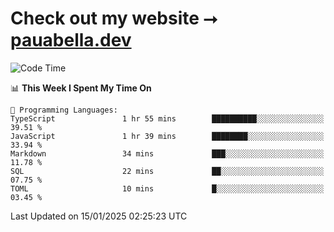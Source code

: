 # Check out my website ⭢ [pauabella.dev](https://pauabella.dev)

<!--START_SECTION:waka-->
![Code Time](http://img.shields.io/badge/Code%20Time-4%2C003%20hrs%2023%20mins-blue)

📊 **This Week I Spent My Time On** 

```text
💬 Programming Languages: 
TypeScript               1 hr 55 mins        ██████████░░░░░░░░░░░░░░░   39.51 % 
JavaScript               1 hr 39 mins        ████████░░░░░░░░░░░░░░░░░   33.94 % 
Markdown                 34 mins             ███░░░░░░░░░░░░░░░░░░░░░░   11.78 % 
SQL                      22 mins             ██░░░░░░░░░░░░░░░░░░░░░░░   07.75 % 
TOML                     10 mins             █░░░░░░░░░░░░░░░░░░░░░░░░   03.45 % 
```


 Last Updated on 15/01/2025 02:25:23 UTC
<!--END_SECTION:waka-->
